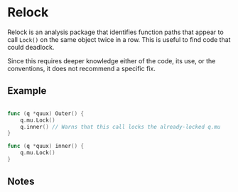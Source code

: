 # Relock

Relock is an analysis package that identifies function paths that appear to call `Lock()` on the same object twice in a row. This is useful to find code that could deadlock.

Since this requires deeper knowledge either of the code, its use, or the conventions, it does not recommend a specific fix.

## Example

```go

func (q *quux) Outer() {
    q.mu.Lock()
    q.inner() // Warns that this call locks the already-locked q.mu
}

func (q *quux) inner() {
    q.mu.Lock()
}
```

## Notes
